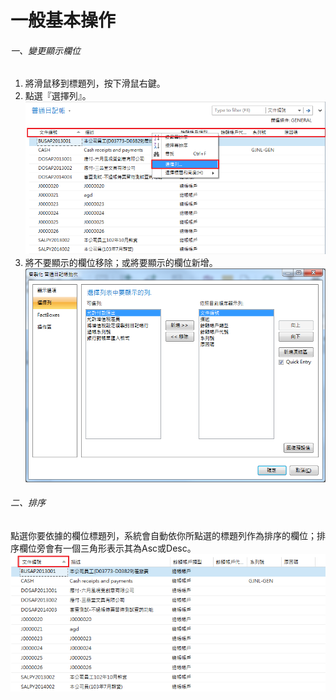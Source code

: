 # 一般基本操作

###### 一、變更顯示欄位
1. 將滑鼠移到標題列，按下滑鼠右鍵。
2. 點選『選擇列』。
![變更顯示欄位](Operating001.png)
3. 將不要顯示的欄位移除；或將要顯示的欄位新增。
![變更顯示列](Operating002.png)

###### 二、排序
點選你要依據的欄位標題列，系統會自動依你所點選的標題列作為排序的欄位；排序欄位旁會有一個三角形表示其為Asc或Desc。
![排序](Operating003.png)

